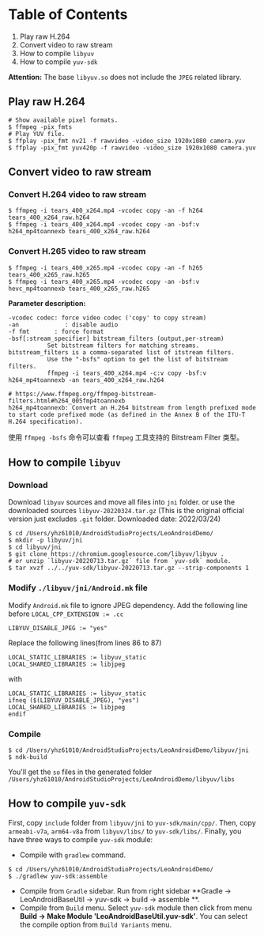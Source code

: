 # Table of Contents
1. Play raw H.264
2. Convert video to raw stream
3. How to compile `libyuv`
4. How to compile `yuv-sdk`

**Attention:**
The base `libyuv.so` does not include the `JPEG` related library.

## Play raw H.264
```shell
# Show available pixel formats.
$ ffmpeg -pix_fmts
# Play YUV file.
$ ffplay -pix_fmt nv21 -f rawvideo -video_size 1920x1080 camera.yuv
$ ffplay -pix_fmt yuv420p -f rawvideo -video_size 1920x1080 camera.yuv
```

## Convert video to raw stream
### Convert H.264 video to raw stream
```shell
$ ffmpeg -i tears_400_x264.mp4 -vcodec copy -an -f h264 tears_400_x264_raw.h264
$ ffmpeg -i tears_400_x264.mp4 -vcodec copy -an -bsf:v h264_mp4toannexb tears_400_x264_raw.h264
```

### Convert H.265 video to raw stream
```shell
$ ffmpeg -i tears_400_x265.mp4 -vcodec copy -an -f h265 tears_400_x265_raw.h265
$ ffmpeg -i tears_400_x265.mp4 -vcodec copy -an -bsf:v hevc_mp4toannexb tears_400_x265_raw.h265
```
**Parameter description:**

```
-vcodec codec: force video codec ('copy' to copy stream)
-an             : disable audio
-f fmt       : force format
-bsf[:stream_specifier] bitstream_filters (output,per-stream)
           Set bitstream filters for matching streams. bitstream_filters is a comma-separated list of itstream filters. 
           Use the "-bsfs" option to get the list of bitstream filters.
           ffmpeg -i tears_400_x264.mp4 -c:v copy -bsf:v h264_mp4toannexb -an tears_400_x264_raw.h264

# https://www.ffmpeg.org/ffmpeg-bitstream-filters.html#h264_005fmp4toannexb
h264_mp4toannexb: Convert an H.264 bitstream from length prefixed mode to start code prefixed mode (as defined in the Annex B of the ITU-T H.264 specification). 
```

使用 `ffmpeg -bsfs` 命令可以查看 `ffmpeg` 工具支持的 Bitstream Filter 类型。

## How to compile `libyuv`

### Download
Download `libyuv` sources and move all files into `jni` folder.
or use the downloaded sources `libyuv-20220324.tar.gz`
(This is the original official version just excludes `.git` folder. Downloaded date: 2022/03/24)
```
$ cd /Users/yhz61010/AndroidStudioProjects/LeoAndroidDemo/
$ mkdir -p libyuv/jni
$ cd libyuv/jni
$ git clone https://chromium.googlesource.com/libyuv/libyuv .
# or unzip `libyuv-20220713.tar.gz` file from `yuv-sdk` module.
$ tar xvzf ../../yuv-sdk/libyuv-20220713.tar.gz --strip-components 1
```

### Modify `./libyuv/jni/Android.mk` file
Modify `Android.mk` file to ignore JPEG dependency.
Add the following line before ```LOCAL_CPP_EXTENSION := .cc```

```
LIBYUV_DISABLE_JPEG := "yes"
```

Replace the following lines(from lines 86 to 87)
```
LOCAL_STATIC_LIBRARIES := libyuv_static
LOCAL_SHARED_LIBRARIES := libjpeg
```
with
```
LOCAL_STATIC_LIBRARIES := libyuv_static
ifneq ($(LIBYUV_DISABLE_JPEG), "yes")
LOCAL_SHARED_LIBRARIES := libjpeg
endif
```

### Compile
```
$ cd /Users/yhz61010/AndroidStudioProjects/LeoAndroidDemo/libyuv/jni
$ ndk-build
```
You'll get the `so` files in the generated folder `/Users/yhz61010/AndroidStudioProjects/LeoAndroidDemo/libyuv/libs`

## How to compile `yuv-sdk`
First, copy `include` folder from `libyuv/jni` to `yuv-sdk/main/cpp/`.
Then, copy `armeabi-v7a`, `arm64-v8a` from `libyuv/libs/` to `yuv-sdk/libs/`.
Finally, you have three ways to compile `yuv-sdk` module:
- Compile with `gradlew` command.
```
$ cd /Users/yhz61010/AndroidStudioProjects/LeoAndroidDemo/
$ ./gradlew yuv-sdk:assemble
```
- Compile from `Gradle` sidebar.
Run from right sidebar **Gradle -> LeoAndroidBaseUtil -> yuv-sdk -> build -> assemble **.
- Compile from `Build` menu.
Select `yuv-sdk` module then click from menu **Build -> Make Module 'LeoAndroidBaseUtil.yuv-sdk'**.
You can select the compile option from `Build Variants` menu. 
